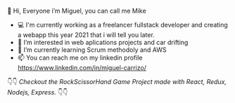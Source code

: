 👋 Hi, Everyone i’m Miguel, you can call me Mike

- :computer: I'm currently working as a freelancer fullstack developer and creating a webapp this year 2021 that i will tell you later.
- 👀 I’m interested in web aplications projects and car drifting
- 🌱 I’m currently learning Scrum methodoly and AWS
- 📫 You can reach me on my linkedin profile https://www.linkedin.com/in/miguel-carrizo/

:point_down::point_down: *Checkout the RockScissorHand Game Project made with React, Redux, Nodejs, Express.* :point_down::point_down:

<!---
micarrizo/micarrizo is a ✨ special ✨ repository because its `README.md` (this file) appears on your GitHub profile.
You can click the Preview link to take a look at your changes.
--->
